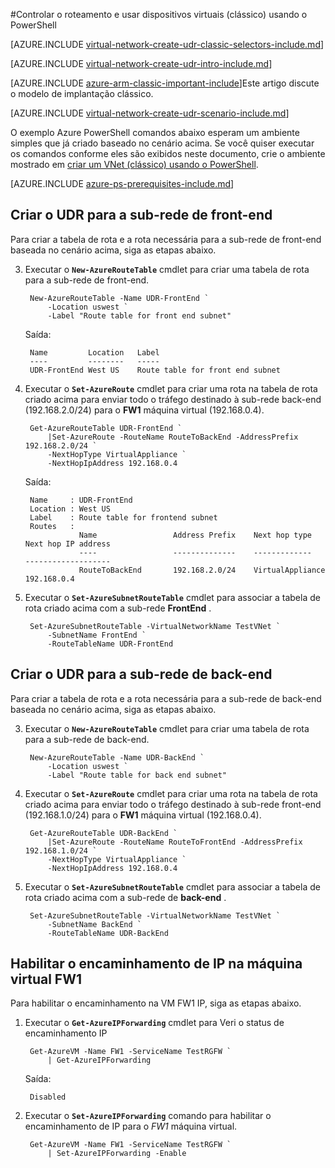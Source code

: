 <properties 
   pageTitle="Controlar o roteamento e usar dispositivos virtuais usando o PowerShell no modelo clássico de implantação | Microsoft Azure"
   description="Saiba como controlar o roteamento em VNets usando o PowerShell no modelo clássico de implantação"
   services="virtual-network"
   documentationCenter="na"
   authors="jimdial"
   manager="carmonm"
   editor=""
   tags="azure-service-management"
/>
<tags  
   ms.service="virtual-network"
   ms.devlang="na"
   ms.topic="article"
   ms.tgt_pltfrm="na"
   ms.workload="infrastructure-services"
   ms.date="02/02/2016"
   ms.author="jdial" />

#<a name="control-routing-and-use-virtual-appliances-classic-using-powershell"></a>Controlar o roteamento e usar dispositivos virtuais (clássico) usando o PowerShell

[AZURE.INCLUDE [virtual-network-create-udr-classic-selectors-include.md](../../includes/virtual-network-create-udr-classic-selectors-include.md)]

[AZURE.INCLUDE [virtual-network-create-udr-intro-include.md](../../includes/virtual-network-create-udr-intro-include.md)]

[AZURE.INCLUDE [azure-arm-classic-important-include](../../includes/azure-arm-classic-important-include.md)]Este artigo discute o modelo de implantação clássico.

[AZURE.INCLUDE [virtual-network-create-udr-scenario-include.md](../../includes/virtual-network-create-udr-scenario-include.md)]

O exemplo Azure PowerShell comandos abaixo esperam um ambiente simples que já criado baseado no cenário acima. Se você quiser executar os comandos conforme eles são exibidos neste documento, crie o ambiente mostrado em [criar um VNet (clássico) usando o PowerShell](virtual-networks-create-vnet-classic-netcfg-ps.md).

[AZURE.INCLUDE [azure-ps-prerequisites-include.md](../../includes/azure-ps-prerequisites-include.md)]

## <a name="create-the-udr-for-the-front-end-subnet"></a>Criar o UDR para a sub-rede de front-end
Para criar a tabela de rota e a rota necessária para a sub-rede de front-end baseada no cenário acima, siga as etapas abaixo.

3. Executar o **`New-AzureRouteTable`** cmdlet para criar uma tabela de rota para a sub-rede de front-end.

        New-AzureRouteTable -Name UDR-FrontEnd `
            -Location uswest `
            -Label "Route table for front end subnet"

    Saída:

        Name         Location   Label                          
        ----         --------   -----                          
        UDR-FrontEnd West US    Route table for front end subnet

4. Executar o **`Set-AzureRoute`** cmdlet para criar uma rota na tabela de rota criado acima para enviar todo o tráfego destinado à sub-rede back-end (192.168.2.0/24) para o **FW1** máquina virtual (192.168.0.4).
    
        Get-AzureRouteTable UDR-FrontEnd `
            |Set-AzureRoute -RouteName RouteToBackEnd -AddressPrefix 192.168.2.0/24 `
            -NextHopType VirtualAppliance `
            -NextHopIpAddress 192.168.0.4

    Saída:

        Name     : UDR-FrontEnd
        Location : West US
        Label    : Route table for frontend subnet
        Routes   : 
                   Name                 Address Prefix    Next hop type        Next hop IP address
                   ----                 --------------    -------------        -------------------
                   RouteToBackEnd       192.168.2.0/24    VirtualAppliance     192.168.0.4  

5. Executar o **`Set-AzureSubnetRouteTable`** cmdlet para associar a tabela de rota criado acima com a sub-rede **FrontEnd** .

        Set-AzureSubnetRouteTable -VirtualNetworkName TestVNet `
            -SubnetName FrontEnd `
            -RouteTableName UDR-FrontEnd
 
## <a name="create-the-udr-for-the-back-end-subnet"></a>Criar o UDR para a sub-rede de back-end
Para criar a tabela de rota e a rota necessária para a sub-rede de back-end baseada no cenário acima, siga as etapas abaixo.

3. Executar o **`New-AzureRouteTable`** cmdlet para criar uma tabela de rota para a sub-rede de back-end.

        New-AzureRouteTable -Name UDR-BackEnd `
            -Location uswest `
            -Label "Route table for back end subnet"

4. Executar o **`Set-AzureRoute`** cmdlet para criar uma rota na tabela de rota criado acima para enviar todo o tráfego destinado à sub-rede front-end (192.168.1.0/24) para o **FW1** máquina virtual (192.168.0.4).

        Get-AzureRouteTable UDR-BackEnd `
            |Set-AzureRoute -RouteName RouteToFrontEnd -AddressPrefix 192.168.1.0/24 `
            -NextHopType VirtualAppliance `
            -NextHopIpAddress 192.168.0.4

5. Executar o **`Set-AzureSubnetRouteTable`** cmdlet para associar a tabela de rota criado acima com a sub-rede de **back-end** .

        Set-AzureSubnetRouteTable -VirtualNetworkName TestVNet `
            -SubnetName BackEnd `
            -RouteTableName UDR-BackEnd

## <a name="enable-ip-forwarding-on-the-fw1-vm"></a>Habilitar o encaminhamento de IP na máquina virtual FW1
Para habilitar o encaminhamento na VM FW1 IP, siga as etapas abaixo.

1. Executar o **`Get-AzureIPForwarding`** cmdlet para Veri o status de encaminhamento IP

        Get-AzureVM -Name FW1 -ServiceName TestRGFW `
            | Get-AzureIPForwarding

    Saída:

        Disabled

2. Executar o **`Set-AzureIPForwarding`** comando para habilitar o encaminhamento de IP para o *FW1* máquina virtual.

        Get-AzureVM -Name FW1 -ServiceName TestRGFW `
            | Set-AzureIPForwarding -Enable
